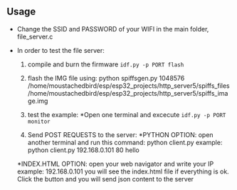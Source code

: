 ## Usage

* Change the SSID and PASSWORD of your WIFI in the main folder, file_server.c 

* In order to test the file server:
    1. compile and burn the firmware `idf.py -p PORT flash`
    2. flash the IMG file using: 
	python spiffsgen.py 1048576 /home/moustachedbird/esp/esp32_projects/http_server5/spiffs_files /home/moustachedbird/esp/esp32_projects/http_server5/spiffs_image.img

    3. test the example:
	*Open one terminal and excecute `idf.py -p PORT monitor`

    4. Send POST REQUESTS to the server: 
	*PYTHON OPTION: open another terminal and run this command:  python client.py <ip> <port> <msg> 
		example: python client.py 192.168.0.101 80 hello

	*INDEX.HTML OPTION: open your web navigator and write your IP example: 192.168.0.101
	you will see the index.html file if everything is ok. Click the button and you will send json content to the server 
 

